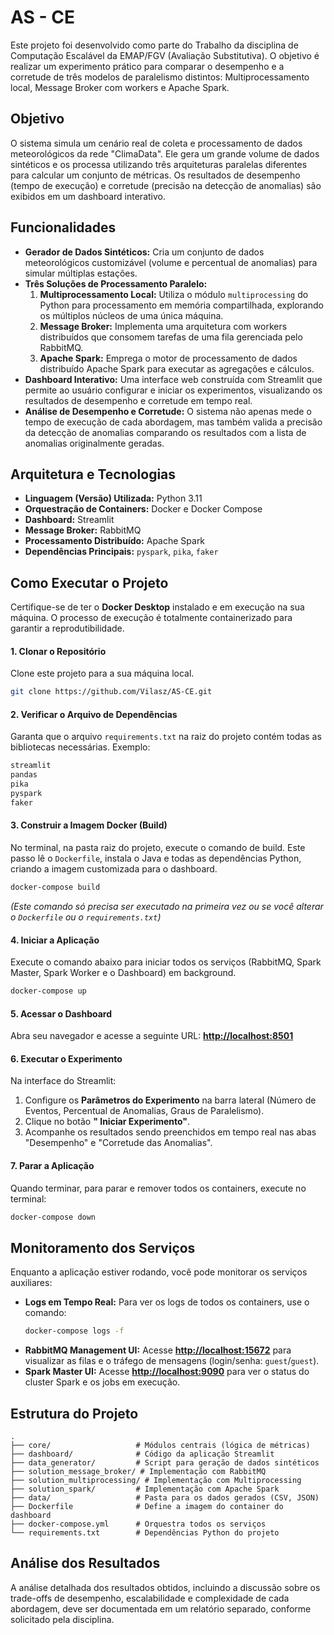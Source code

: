 # AS - CE

Este projeto foi desenvolvido como parte do Trabalho da disciplina de Computação Escalável da EMAP/FGV (Avaliação Substitutiva). O objetivo é realizar um experimento prático para comparar o desempenho e a corretude de três modelos de paralelismo distintos: Multiprocessamento local, Message Broker com workers e Apache Spark. 

## Objetivo

O sistema simula um cenário real de coleta e processamento de dados meteorológicos da rede "ClimaData". Ele gera um grande volume de dados sintéticos e os processa utilizando três arquiteturas paralelas diferentes para calcular um conjunto de métricas.  Os resultados de desempenho (tempo de execução) e corretude (precisão na detecção de anomalias) são exibidos em um dashboard interativo. 


## Funcionalidades

* **Gerador de Dados Sintéticos:** Cria um conjunto de dados meteorológicos customizável (volume e percentual de anomalias) para simular múltiplas estações. 
* **Três Soluções de Processamento Paralelo:**
    1.  **Multiprocessamento Local:** Utiliza o módulo `multiprocessing` do Python para processamento em memória compartilhada, explorando os múltiplos núcleos de uma única máquina. 
    2.  **Message Broker:** Implementa uma arquitetura com workers distribuídos que consomem tarefas de uma fila gerenciada pelo RabbitMQ. 
    3.  **Apache Spark:** Emprega o motor de processamento de dados distribuído Apache Spark para executar as agregações e cálculos. 
* **Dashboard Interativo:** Uma interface web construída com Streamlit  que permite ao usuário configurar e iniciar os experimentos, visualizando os resultados de desempenho e corretude em tempo real. 
* **Análise de Desempenho e Corretude:** O sistema não apenas mede o tempo de execução de cada abordagem, mas também valida a precisão da detecção de anomalias comparando os resultados com a lista de anomalias originalmente geradas. 


## Arquitetura e Tecnologias

* **Linguagem (Versão) Utilizada:** Python 3.11
* **Orquestração de Containers:** Docker e Docker Compose
* **Dashboard:** Streamlit
* **Message Broker:** RabbitMQ
* **Processamento Distribuído:** Apache Spark
* **Dependências Principais:** `pyspark`, `pika`, `faker`


## Como Executar o Projeto

Certifique-se de ter o **Docker Desktop** instalado e em execução na sua máquina. O processo de execução é totalmente containerizado para garantir a reprodutibilidade.

#### 1. Clonar o Repositório

Clone este projeto para a sua máquina local.

```bash
git clone https://github.com/Vilasz/AS-CE.git
```

#### 2. Verificar o Arquivo de Dependências

Garanta que o arquivo `requirements.txt` na raiz do projeto contém todas as bibliotecas necessárias. Exemplo:
```txt
streamlit
pandas
pika
pyspark
faker
```

#### 3. Construir a Imagem Docker (Build)

No terminal, na pasta raiz do projeto, execute o comando de build. Este passo lê o `Dockerfile`, instala o Java e todas as dependências Python, criando a imagem customizada para o dashboard.

```bash
docker-compose build
```
*(Este comando só precisa ser executado na primeira vez ou se você alterar o `Dockerfile` ou o `requirements.txt`)*

#### 4. Iniciar a Aplicação

Execute o comando abaixo para iniciar todos os serviços (RabbitMQ, Spark Master, Spark Worker e o Dashboard) em background.

```bash
docker-compose up
```

#### 5. Acessar o Dashboard

Abra seu navegador e acesse a seguinte URL:
**[http://localhost:8501](http://localhost:8501)**

#### 6. Executar o Experimento

Na interface do Streamlit:
1.  Configure os **Parâmetros do Experimento** na barra lateral (Número de Eventos, Percentual de Anomalias, Graus de Paralelismo).
2.  Clique no botão **" Iniciar Experimento"**.
3.  Acompanhe os resultados sendo preenchidos em tempo real nas abas "Desempenho" e "Corretude das Anomalias".

#### 7. Parar a Aplicação

Quando terminar, para parar e remover todos os containers, execute no terminal:
```bash
docker-compose down
```

## Monitoramento dos Serviços

Enquanto a aplicação estiver rodando, você pode monitorar os serviços auxiliares:

* **Logs em Tempo Real:** Para ver os logs de todos os containers, use o comando:
    ```bash
    docker-compose logs -f
    ```
* **RabbitMQ Management UI:** Acesse **[http://localhost:15672](http://localhost:15672)** para visualizar as filas e o tráfego de mensagens (login/senha: `guest`/`guest`).
* **Spark Master UI:** Acesse **[http://localhost:9090](http://localhost:9090)** para ver o status do cluster Spark e os jobs em execução.


## Estrutura do Projeto

```
.
├── core/                   # Módulos centrais (lógica de métricas)
├── dashboard/              # Código da aplicação Streamlit
├── data_generator/         # Script para geração de dados sintéticos
├── solution_message_broker/ # Implementação com RabbitMQ
├── solution_multiprocessing/ # Implementação com Multiprocessing
├── solution_spark/         # Implementação com Apache Spark
├── data/                   # Pasta para os dados gerados (CSV, JSON)
├── Dockerfile              # Define a imagem do container do dashboard
├── docker-compose.yml      # Orquestra todos os serviços
└── requirements.txt        # Dependências Python do projeto
```


## Análise dos Resultados

A análise detalhada dos resultados obtidos, incluindo a discussão sobre os trade-offs de desempenho, escalabilidade e complexidade de cada abordagem, deve ser documentada em um relatório separado, conforme solicitado pela disciplina.
